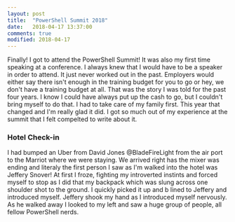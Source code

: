 ```yaml
---
layout: post
title:  "PowerShell Summit 2018"
date:   2018-04-17 13:37:00
comments: true
modified: 2018-04-17
---
```


Finally! I got to attend the PowerShell Summit! It was also my first time speaking at a conference. I always knew that I would have to be a speaker in order to attend. It just never worked out in the past. Employers would either say there isn't enough in the training budget for you to go or hey, we don't have a training budget at all. That was the story I was told for the past four years. I know I could have always put up the cash to go, but I couldn't bring myself to do that. I had to take care of my family first. This year that changed and I'm really glad it did. I got so much out of my experience at the summit that I felt compelted to write about it. 

### Hotel Check-in

I had bumped an Uber from David Jones @BladeFireLight from the air port to the Marriot where we were staying. We arrived right has the mixer was ending and literaly the first person I saw as I'm walked into the hotel was Jeffery Snover! At first I froze, fighting my introverted instints and forced myself to stop as I did that my backpack which was slung across one shoulder shot to the ground. I quickly picked it up and b lined to Jeffery and introduced myself. Jeffery shook my hand as I introduced myself nervously. As he walked away I looked to my left and saw a huge group of people, all fellow PowerShell nerds. 